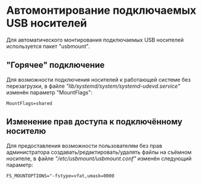 # Автомонтирование подключаемых USB носителей
Для автоматического монтирования подключаемых USB носителей
используется пакет "usbmount".

## "Горячее" подключение
Для возможности подключения носителей к работающей системе
без перезагрузки, в файле _"lib/systemd/system/systemd-udevd.service"_
изменён параметр "MountFlags":
```
MountFlags=shared
```

## Изменение прав доступа к подключённому носителю
Для предоставления возможности пользователям без прав
администратора создавать/редактировать/удалять файлы
на съёмном носителе, в файле _"/etc/usbmount/usbmount.conf"_
изменён следующий параметр:
```
FS_MOUNTOPTIONS="-fstype=vfat,umask=0000
```